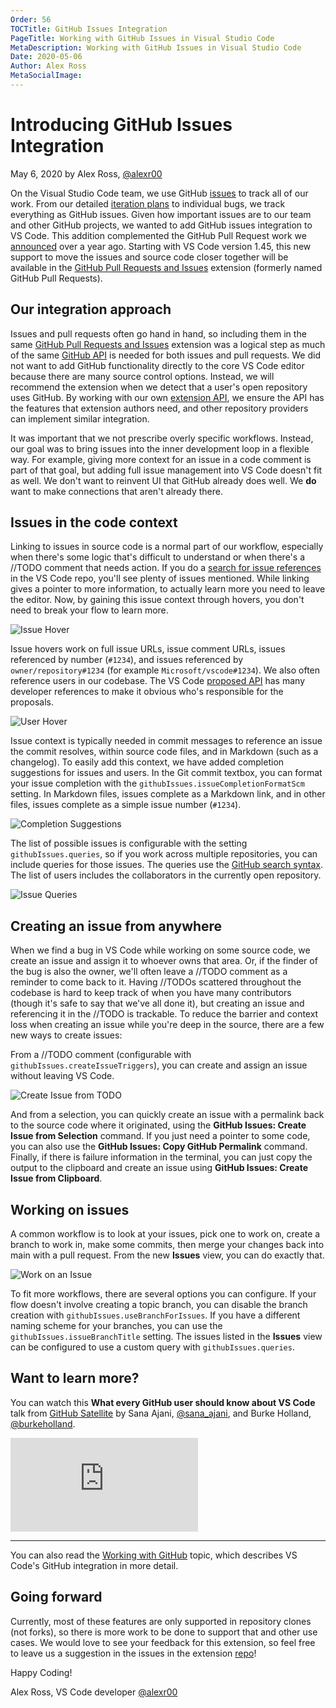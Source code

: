 ```yaml
---
Order: 56
TOCTitle: GitHub Issues Integration
PageTitle: Working with GitHub Issues in Visual Studio Code
MetaDescription: Working with GitHub Issues in Visual Studio Code
Date: 2020-05-06
Author: Alex Ross
MetaSocialImage:
---
```

# Introducing GitHub Issues Integration

May 6, 2020 by Alex Ross, [@alexr00](https://github.com/alexr00/)

On the Visual Studio Code team, we use GitHub [issues](https://github.com/microsoft/vscode/issues) to track all of our work. From our detailed [iteration plans](https://github.com/microsoft/vscode/issues?q=is%3Aopen+is%3Aissue+label%3Aiteration-plan) to individual bugs, we track everything as GitHub issues. Given how important issues are to our team and other GitHub projects, we wanted to add GitHub issues integration to VS Code. This addition complemented the GitHub Pull Request work we [announced](https://code.visualstudio.com/blogs/2018/09/10/introducing-github-pullrequests) over a year ago. Starting with VS Code version 1.45, this new support to move the issues and source code closer together will be available in the [GitHub Pull Requests and Issues](https://marketplace.visualstudio.com/items?itemName=GitHub.vscode-pull-request-github) extension (formerly named GitHub Pull Requests).

## Our integration approach

Issues and pull requests often go hand in hand, so including them in the same [GitHub Pull Requests and Issues](https://marketplace.visualstudio.com/items?itemName=GitHub.vscode-pull-request-github) extension was a logical step as much of the same [GitHub API](https://developer.github.com/v4/) is needed for both issues and pull requests. We did not want to add GitHub functionality directly to the core VS Code editor because there are many source control options. Instead, we will recommend the extension when we detect that a user's open repository uses GitHub. By working with our own [extension API](https://code.visualstudio.com/api/references/vscode-api), we ensure the API has the features that extension authors need, and other repository providers can implement similar integration.

It was important that we not prescribe overly specific workflows. Instead, our goal was to bring issues into the inner development loop in a flexible way. For example, giving more context for an issue in a code comment is part of that goal, but adding full issue management into VS Code doesn't fit as well. We don't want to reinvent UI that GitHub already does well. We **do** want to make connections that aren't already there.

## Issues in the code context

Linking to issues in source code is a normal part of our workflow, especially when there's some logic that's difficult to understand or when there's a //TODO comment that needs action. If you do a [search for issue references](https://github.com/microsoft/vscode/search?q=%22Microsoft%2Fvscode%2Fissues%22) in the VS Code repo, you'll see plenty of issues mentioned. While linking gives a pointer to more information, to actually learn more you need to leave the editor. Now, by gaining this issue context through hovers, you don't need to break your flow to learn more.

![Issue Hover](issue-hover.png)

Issue hovers work on full issue URLs, issue comment URLs, issues referenced by number (`#1234`), and issues referenced by `owner/repository#1234` (for example `Microsoft/vscode#1234`). We also often reference users in our codebase. The VS Code [proposed API](https://github.com/microsoft/vscode/blob/d8317abc50e347d76fd471f5a070996cc7f73e20/src/vs/vscode.proposed.d.ts) has many developer references to make it obvious who's responsible for the proposals.

![User Hover](user-hover.png)

Issue context is typically needed in commit messages to reference an issue the commit resolves, within source code files, and in Markdown (such as a changelog). To easily add this context, we have added completion suggestions for issues and users. In the Git commit textbox, you can format your issue completion with the `githubIssues.issueCompletionFormatScm` setting. In Markdown files, issues complete as a Markdown link, and in other files, issues complete as a simple issue number (`#1234`).

![Completion Suggestions](completion-suggestions.gif)

The list of possible issues is configurable with the setting `githubIssues.queries`, so if you work across multiple repositories, you can include queries for those issues. The queries use the [GitHub search syntax](https://help.github.com/articles/understanding-the-search-syntax). The list of users includes the collaborators in the currently open repository.

![Issue Queries](issue-queries.png)

## Creating an issue from anywhere

When we find a bug in VS Code while working on some source code, we create an issue and assign it to whoever owns that area. Or, if the finder of the bug is also the owner, we'll often leave a //TODO comment as a reminder to come back to it. Having //TODOs scattered throughout the codebase is hard to keep track of when you have many contributors (though it's safe to say that we've all done it), but creating an issue and referencing it in the //TODO is trackable. To reduce the barrier and context loss when creating an issue while you're deep in the source, there are a few new ways to create issues:

From a //TODO comment (configurable with `githubIssues.createIssueTriggers`), you can create and assign an issue without leaving VS Code.

![Create Issue from TODO](create-from-todo.gif)

And from a selection, you can quickly create an issue with a permalink back to the source code where it originated, using the **GitHub Issues: Create Issue from Selection** command. If you just need a pointer to some code, you can also use the **GitHub Issues: Copy GitHub Permalink** command. Finally, if there is failure information in the terminal, you can just copy the output to the clipboard and create an issue using **GitHub Issues: Create Issue from Clipboard**.

## Working on issues

A common workflow is to look at your issues, pick one to work on, create a branch to work in, make some commits, then merge your changes back into main with a pull request. From the new **Issues** view, you can do exactly that.

![Work on an Issue](work-on-issue.gif)

To fit more workflows, there are several options you can configure. If your flow doesn't involve creating a topic branch, you can disable the branch creation with `githubIssues.useBranchForIssues`. If you have a different naming scheme for your branches, you can use the `githubIssues.issueBranchTitle` setting. The issues listed in the **Issues** view can be configured to use a custom query with `githubIssues.queries`.

## Want to learn more?

You can watch this **What every GitHub user should know about VS Code** talk from [GitHub Satellite](https://githubsatellite.com) by Sana Ajani, [@sana_ajani](https://twitter.com/sana_ajani), and Burke Holland, [@burkeholland](https://twitter.com/burkeholland).

<iframe src="https://www.youtube.com/embed/T6sW1Dk9B4E?rel=0&amp;disablekb=0&amp;modestbranding=1&amp;showinfo=0" frameborder="0" allowfullscreen></iframe>

---

You can also read the [Working with GitHub](/docs/editor/github.md) topic, which describes VS Code's GitHub integration in more detail.

## Going forward

Currently, most of these features are only supported in repository clones (not forks), so there is more work to be done to support that and other use cases. We would love to see your feedback for this extension, so feel free to leave us a suggestion in the issues in the extension [repo](https://github.com/microsoft/vscode-pull-request-github/issues)!

Happy Coding!

Alex Ross, VS Code developer
[@alexr00](https://github.com/alexr00)
